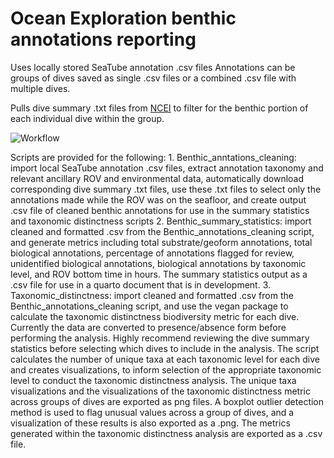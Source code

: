 # Ocean Exploration benthic annotations reporting

Uses locally stored SeaTube annotation .csv files Annotations can be groups of dives saved as single .csv files or a combined .csv file with multiple dives.

Pulls dive summary .txt files from [NCEI](https://www.ncei.noaa.gov/waf/okeanos-rov-cruises/) to filter for the benthic portion of each individual dive within the group.

![Workflow](Images/annotations_report_workflow.png)

Scripts are provided for the following: 1. Benthic_anntations_cleaning: import local SeaTube annotation .csv files, extract annotation taxonomy and relevant ancillary ROV and environmental data, automatically download corresponding dive summary .txt files, use these .txt files to select only the annotations made while the ROV was on the seafloor, and create output .csv file of cleaned benthic annotations for use in the summary statistics and taxonomic distinctness scripts 2. Benthic_summary_statistics: import cleaned and formatted .csv from the Benthic_annotations_cleaning script, and generate metrics including total substrate/geoform annotations, total biological annotations, percentage of annotations flagged for review, unidentified biological annotations, biological annotations by taxonomic level, and ROV bottom time in hours. The summary statistics output as a .csv file for use in a quarto document that is in development. 3. Taxonomic_distinctness: import cleaned and formatted .csv from the Benthic_annotations_cleaning script, and use the vegan package to calculate the taxonomic distinctness biodiversity metric for each dive. Currently the data are converted to presence/absence form before performing the analysis. Highly recommend reviewing the dive summary statistics before selecting which dives to include in the analysis. The script calculates the number of unique taxa at each taxonomic level for each dive and creates visualizations, to inform selection of the appropriate taxonomic level to conduct the taxonomic distinctness analysis. The unique taxa visualizations and the visualizations of the taxonomic distinctness metric across groups of dives are exported as png files. A boxplot outlier detection method is used to flag unusual values across a group of dives, and a visualization of these results is also exported as a .png. The metrics generated within the taxonomic distinctness analysis are exported as a .csv file.
